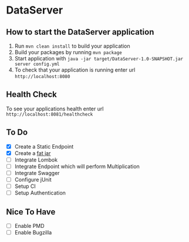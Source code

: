 # DataServer

How to start the DataServer application
---

1. Run `mvn clean install` to build your application
1. Build your packages by running `mvn package`
1. Start application with `java -jar target/DataServer-1.0-SNAPSHOT.jar server config.yml`
1. To check that your application is running enter url `http://localhost:8080`

Health Check
---

To see your applications health enter url `http://localhost:8081/healthcheck`


## To Do
- [x] Create a Static Endpoint
- [x] Create a [fat jar](https://www.baeldung.com/executable-jar-with-maven)
- [ ] Integrate Lombok
- [ ] Integrate Endpoint which will perform Multiplication
- [ ] Integrate Swagger
- [ ] Configure jUnit
- [ ] Setup CI
- [ ] Setup Authentication

## Nice To Have
- [ ] Enable PMD
- [ ] Enable Bugzilla  